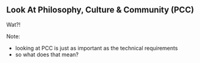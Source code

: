 ##  Look At Philosophy, Culture &amp; Community (PCC)

Wat?! <!-- .element: class="fragment" data-fragment-index="0" -->

Note:

- looking at PCC is just as important as the technical requirements
- so what does that mean?
